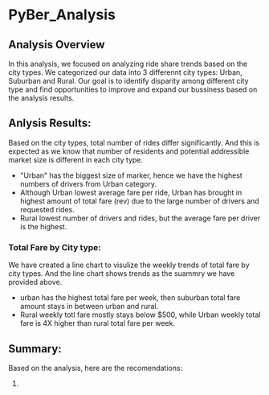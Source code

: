 # PyBer_Analysis
## Analysis Overview
In this analysis, we focused on analyzing ride share trends based on the city types. We categorized our data into 3 differennt city types: Urban, Suburban and Rural. Our goal is to identify disparity among different city type and find opportunities to improve and expand our bussiness based on the analysis results.

## Anlysis Results:

Based on the city types, total number of rides differ significantly. And this is expected as we know that number of residents and potential addressible market size is different in each city type. 

- "Urban" has the biggest size of marker, hence we have the highest numbers of drivers from Urban category.
- Although Urban lowest average fare per ride, Urban has brought in highest amount of total fare (rev) due to the large number of drivers and requested rides.
- Rural lowest number of drivers and rides, but the average fare per driver is the highest.

### Total Fare by City type:

We have created a line chart to visulize the weekly trends of total fare by city types. And the line chart shows trends as the suammry we have provided above. 
- urban has the highest total fare per week, then suburban total fare amount stays in between urban and rural.
- Rural weekly totl fare mostly stays below $500, while Urban weekly total fare is 4X higher than rural total fare per week. 


## Summary:

Based on the analysis, here are the recomendations:

1. 